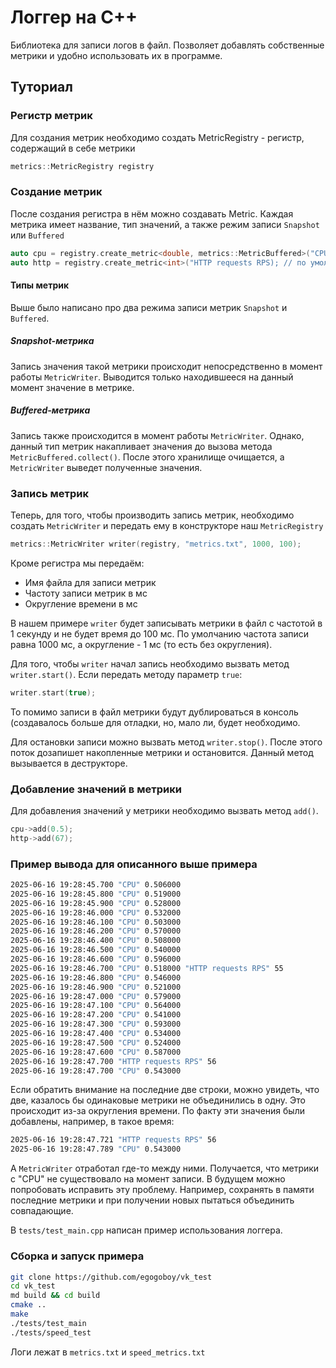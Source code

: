 # Логгер на C++
Библиотека для записи логов в файл. Позволяет добавлять собственные метрики и удобно использовать их в программе.

## Туториал
### Регистр метрик
Для создания метрик необходимо создать MetricRegistry - регистр, содержащий в себе метрики
```C++
metrics::MetricRegistry registry
```

### Создание метрик
После создания регистра в нём можно создавать Metric. Каждая метрика имеет название, тип значений, а также режим записи `Snapshot` или `Buffered`
```C++
auto cpu = registry.create_metric<double, metrics::MetricBuffered>("CPU");
auto http = registry.create_metric<int>("HTTP requests RPS); // по умолчанию тип метрики - metrics::MetricSnapshot
```

#### Типы метрик
Выше было написано про два режима записи метрик `Snapshot` и `Buffered`.
##### Snapshot-метрика
Запись значения такой метрики происходит непосредственно в момент работы `MetricWriter`. Выводится только находившееся на данный момент значение в метрике.
##### Buffered-метрика
Запись также происходится в момент работы `MetricWriter`. Однако, данный тип метрик накапливает значения до вызова метода `MetricBuffered.collect()`. После этого хранилище очищается, а `MetricWriter` выведет полученные значения.

### Запись метрик
Теперь, для того, чтобы производить запись метрик, необходимо создать `MetricWriter` и передать ему в конструкторе наш `MetricRegistry`
```C++
metrics::MetricWriter writer(registry, "metrics.txt", 1000, 100);
```
Кроме регистра мы передаём:
- Имя файла для записи метрик
- Частоту записи метрик в мс
- Округление времени в мс

В нашем примере `writer` будет записывать метрики в файл с частотой в 1 секунду и не будет время до 100 мс. 
По умолчанию частота записи равна 1000 мс, а округление - 1 мс (то есть без округления).

Для того, чтобы `writer` начал запись необходимо вызвать метод `writer.start()`. Если передать методу параметр `true`:
```C++
writer.start(true);
```
То помимо записи в файл метрики будут дублироваться в консоль (создавалось больше для отладки, но, мало ли, будет необходимо.

Для остановки записи можно вызвать метод `writer.stop()`. После этого поток дозапишет накопленные метрики и остановится. Данный метод вызывается в деструкторе.

### Добавление значений в метрики
Для добавления значений у метрики необходимо вызвать метод `add()`.
```C++
cpu->add(0.5);
http->add(67);
```

### Пример вывода для описанного выше примера
```bash
2025-06-16 19:28:45.700 "CPU" 0.506000
2025-06-16 19:28:45.800 "CPU" 0.519000
2025-06-16 19:28:45.900 "CPU" 0.528000
2025-06-16 19:28:46.000 "CPU" 0.532000
2025-06-16 19:28:46.100 "CPU" 0.503000
2025-06-16 19:28:46.200 "CPU" 0.570000
2025-06-16 19:28:46.400 "CPU" 0.508000
2025-06-16 19:28:46.500 "CPU" 0.540000
2025-06-16 19:28:46.600 "CPU" 0.596000
2025-06-16 19:28:46.700 "CPU" 0.518000 "HTTP requests RPS" 55
2025-06-16 19:28:46.800 "CPU" 0.546000
2025-06-16 19:28:46.900 "CPU" 0.521000
2025-06-16 19:28:47.000 "CPU" 0.579000
2025-06-16 19:28:47.100 "CPU" 0.564000
2025-06-16 19:28:47.200 "CPU" 0.541000
2025-06-16 19:28:47.300 "CPU" 0.593000
2025-06-16 19:28:47.400 "CPU" 0.534000
2025-06-16 19:28:47.500 "CPU" 0.524000
2025-06-16 19:28:47.600 "CPU" 0.587000
2025-06-16 19:28:47.700 "HTTP requests RPS" 56
2025-06-16 19:28:47.700 "CPU" 0.543000
```
Если обратить внимание на последние две строки, можно увидеть, что две, казалось бы одинаковые метрики не объединились в одну. Это происходит из-за округления времени. По факту эти значения были добавлены, например, в такое время:
```bash
2025-06-16 19:28:47.721 "HTTP requests RPS" 56
2025-06-16 19:28:47.789 "CPU" 0.543000
```
А `MetricWriter` отработал где-то между ними. Получается, что метрики с "CPU" не существовало на момент записи. В будущем можно попробовать исправить эту проблему. Например, сохранять в памяти последние метрики и при получении новых пытаться объединить совпадающие.

В `tests/test_main.cpp` написан пример использования логгера.

### Сборка и запуск примера
```bash
git clone https://github.com/egogoboy/vk_test
cd vk_test
md build && cd build
cmake ..
make
./tests/test_main
./tests/speed_test
```
Логи лежат в `metrics.txt` и `speed_metrics.txt`
